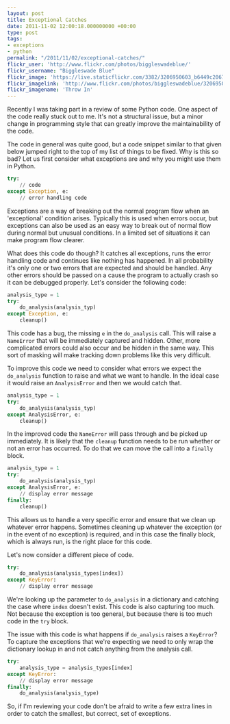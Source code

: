 ```yaml
---
layout: post
title: Exceptional Catches
date: 2011-11-02 12:00:18.000000000 +00:00
type: post
tags:
- exceptions
- python
permalink: "/2011/11/02/exceptional-catches/"
flickr_user: 'http://www.flickr.com/photos/biggleswadeblue/'
flickr_username: "Biggleswade Blue"
flickr_image: 'https://live.staticflickr.com/3382/3206950603_b6449c2067_w.jpg'
flickr_imagelink: 'http://www.flickr.com/photos/biggleswadeblue/3206950603/'
flickr_imagename: 'Throw In'
---
```

Recently I was taking part in a review of some Python code. One aspect of the code really stuck out to me.
It's not a structural issue, but a minor change in programming style that can greatly improve the
maintainability of the code.

The code in general was quite good, but a code snippet similar to that given below jumped right to the top of
my list of things to be fixed. Why is this so bad? Let us first consider what exceptions are and why you might
use them in Python.

```python
try:
    // code
except Exception, e:
    // error handling code
```

 Exceptions are a way of breaking out the normal program flow when an 'exceptional' condition arises.
Typically this is used when errors occur, but exceptions can also be used as an easy way to break out of
normal flow during normal but unusual conditions. In a limited set of situations it can make program flow
clearer.

What does this code do though? It catches all exceptions, runs the error handling code and continues like
nothing has happened. In all probability it's only one or two errors that are expected and should be handled.
Any other errors should be passed on a cause the program to actually crash so it can be debugged properly.
Let's consider the following code:

```python
analysis_type = 1
try:
    do_analysis(analysis_typ)
except Exception, e:
    cleanup()
```

 This code has a bug, the missing `e` in the `do_analysis` call. This will raise a
`NameError` that will be immediately captured and hidden. Other, more complicated errors could also
occur and be hidden in the same way. This sort of masking will make tracking down problems like this very
difficult.

To improve this code we need to consider what errors we expect the `do_analysis` function to raise and
what we want to handle. In the ideal case it would raise an `AnalysisError` and then we would catch
that.

```python
analysis_type = 1
try:
    do_analysis(analysis_typ)
except AnalysisError, e:
    cleanup()
```

 In the improved code the `NameError` will pass through and be picked up immediately. It is likely
that the `cleanup` function needs to be run whether or not an error has occurred. To do that we can
move the call into a `finally` block.

```python
analysis_type = 1
try:
    do_analysis(analysis_typ)
except AnalysisError, e:
    // display error message
finally:
    cleanup()
```

 This allows us to handle a very specific error and ensure that we clean up whatever error happens. Sometimes
cleaning up whatever the exception (or in the event of no exception) is required, and in this case the
finally block, which is always run, is the right place for this code.

Let's now consider a different piece of code.

```python
try:
    do_analysis(analysis_types[index])
except KeyError:
    // display error message
```

 We're looking up the parameter to `do_analysis` in a dictionary and catching the case where
`index` doesn't exist. This code is also capturing too much. Not because the exception is too general,
but because there is too much code in the `try` block.

The issue with this code is what happens if `do_analysis` raises a `KeyError`? To capture the
exceptions that we're expecting we need to only wrap the dictionary lookup in and not catch anything from the
analysis call.

```python
try:
    analysis_type = analysis_types[index]
except KeyError:
    // display error message
finally:
    do_analysis(analysis_type)
```

 So, if I'm reviewing your code don't be afraid to write a few extra lines in order to catch the smallest,
but correct, set of exceptions.
